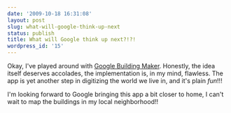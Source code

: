 ```yaml
---
date: '2009-10-18 16:31:08'
layout: post
slug: what-will-google-think-up-next
status: publish
title: What will Google think up next?!?!
wordpress_id: '15'
---
```


Okay, I've played around with [Google Building Maker](http://sketchup.google.com/3dwh/buildingmaker.html). Honestly, the idea itself deserves accolades, the implementation is, in my mind, flawless. The app is yet another step in digitizing the world we live in, and it's plain *fun*!!!

I'm looking forward to Google bringing this app a bit closer to home, I can't wait to map the buildings in my local neighborhood!!
